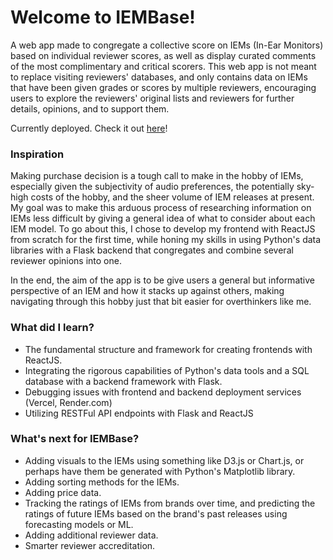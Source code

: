 # Welcome to IEMBase!

A web app made to congregate a collective score on IEMs (In-Ear Monitors) based on individual reviewer scores, as well as display curated comments of the most complimentary and critical scorers.
This web app is not meant to replace visiting reviewers' databases, and only contains data on IEMs that have been given grades or scores by multiple reviewers, encouraging users to explore the reviewers' original lists and reviewers for further details, opinions, and to support them.

Currently deployed. Check it out [here](https://iem-base.vercel.app/iembase/)!

### Inspiration

Making purchase decision is a tough call to make in the hobby of IEMs, especially given the subjectivity of audio preferences, the potentially sky-high costs of the hobby, and the sheer volume of IEM releases at present. My goal was to make this arduous process of researching information on IEMs less difficult by giving a general idea of what to consider about each IEM model. To go about this, I chose to develop my frontend with ReactJS from scratch for the first time, while honing my skills in using Python's data libraries with a Flask backend that congregates and combine several reviewer opinions into one.

In the end, the aim of the app is to be give users a general but informative perspective of an IEM and how it stacks up against others, making navigating through this hobby just that bit easier for overthinkers like me.

### What did I learn?

- The fundamental structure and framework for creating frontends with ReactJS.
- Integrating the rigorous capabilities of Python's data tools and a SQL database with a backend framework with Flask.
- Debugging issues with frontend and backend deployment services (Vercel, Render.com)
- Utilizing RESTFul API endpoints with Flask and ReactJS

### What's next for IEMBase?

- Adding visuals to the IEMs using something like D3.js or Chart.js, or perhaps have them be generated with Python's Matplotlib library.
- Adding sorting methods for the IEMs.
- Adding price data.
- Tracking the ratings of IEMs from brands over time, and predicting the ratings of future IEMs based on the brand's past releases using forecasting models or ML.
- Adding additional reviewer data.
- Smarter reviewer accreditation.
